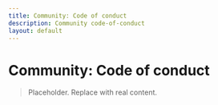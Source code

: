 ```yaml
---
title: Community: Code of conduct
description: Community code-of-conduct
layout: default
---
```

# Community: Code of conduct

> Placeholder. Replace with real content.
